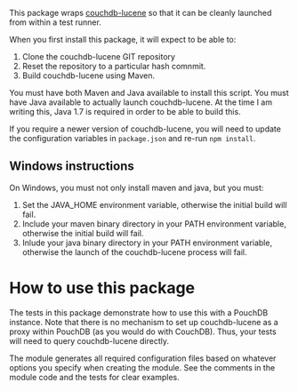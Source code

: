 This package wraps [couchdb-lucene](https://github.com/rnewson/couchdb-lucene) so that it can be cleanly launched from
within a test runner.

When you first install this package, it will expect to be able to:

1. Clone the couchdb-lucene GIT repository
2. Reset the repository to a particular hash comnmit.
3. Build couchdb-lucene using Maven.

You must have both Maven and Java available to install this script.  You must have Java available to actually launch
couchdb-lucene.  At the time I am writing this, Java 1.7 is required in order to be able to build this.

If you require a newer version of couchdb-lucene, you will need to update the configuration variables in `package.json`
and re-run `npm install`.

## Windows instructions

On Windows, you must not only install maven and java, but you must:

1. Set the JAVA_HOME environment variable, otherwise the initial build will fail.
2. Include your maven binary directory in your PATH environment variable, otherwise the initial build will fail.
3. Inlude your java binary directory in your PATH environment variable, otherwise the launch of the couchdb-lucene process will fail.


# How to use this package

The tests in this package demonstrate how to use this with a PouchDB instance.  Note that there is no mechanism to set
up couchdb-lucene as a proxy within PouchDB (as you would do with CouchDB).  Thus, your tests will need to query
couchdb-lucene directly.

The module generates all required configuration files based on whatever options you specify when
creating the module.  See the comments in the module code and the tests for clear examples.